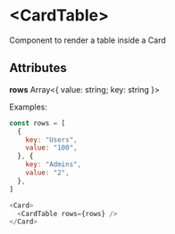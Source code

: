 # &lt;CardTable&gt;

Component to render a table inside a Card

## Attributes

**rows** Array&lt;{ value: string; key: string }&gt;

Examples:

```js
const rows = [
  {
    key: "Users",
    value: "100",
  }, {
    key: "Admins",
    value: "2",
  },
]

<Card>
  <CardTable rows={rows} />
</Card>
```
